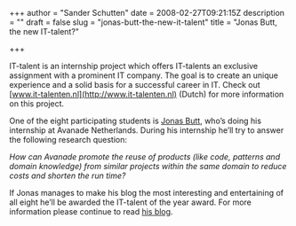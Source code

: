 +++
author = "Sander Schutten"
date = 2008-02-27T09:21:15Z
description = ""
draft = false
slug = "jonas-butt-the-new-it-talent"
title = "Jonas Butt, the new IT-talent?"

+++


IT-talent is an internship project which offers IT-talents an exclusive assignment with a prominent IT company. The goal is to create an unique experience and a solid basis for a successful career in IT. Check out [www.it-talenten.nl](http://www.it-talenten.nl) (Dutch) for more information on this project.

One of the eight participating students is [Jonas Butt](http://www.ittalentenblog.nl/archives/entry_60.php), who’s doing his internship at Avanade Netherlands. During his internship he’ll try to answer the following research question:

*How can Avanade promote the reuse of products (like code, patterns and domain knowledge) from similar projects within the same domain to reduce costs and shorten the run time?*

If Jonas manages to make his blog the most interesting and entertaining of all eight he’ll be awarded the IT-talent of the year award. For more information please continue to read [his blog](http://www.ittalentenblog.nl/student7.php).

